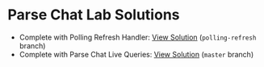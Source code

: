# Parse Chat Lab Solutions

- Complete with Polling Refresh Handler: [View Solution](https://github.com/tejen/codepath-android-parsechat/tree/polling-refresh) (`polling-refresh` branch)
- Complete with Parse Chat Live Queries: [View Solution](https://github.com/tejen/codepath-android-parsechat/tree/master) (`master` branch)
